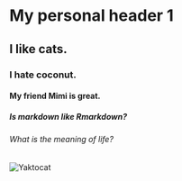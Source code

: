 # My personal header 1
## I like cats.
### I hate coconut.
#### My friend Mimi is great.
##### Is markdown like Rmarkdown?
###### What is the meaning of life?


![Yaktocat](https://octodex.github.com/images/yaktocat.png)
